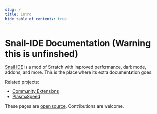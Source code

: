 ```yaml
---
slug: /
title: Intro
hide_table_of_contents: true
---
```


# Snail-IDE Documentation (Warning this is unfinshed)

[Snail IDE](https://snail-ide.github.io) is a mod of Scratch with improved performance, dark mode, addons, and more. This is the place where its extra documentation goes.

Related projects:

 - [Community Extensions](https://snail-ide.github.io/community-extensions/)
 - [PlasmaSpeed](https://plasmaspeed.github.io/)

These pages are [open source](https://github.com/Snail-IDE/docs). Contributions are welcome.
